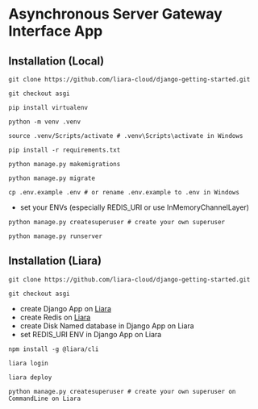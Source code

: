 # Asynchronous Server Gateway Interface App
## Installation (Local)
```
git clone https://github.com/liara-cloud/django-getting-started.git
```
```
git checkout asgi
```
```
pip install virtualenv
```
```
python -m venv .venv
```
```
source .venv/Scripts/activate # .venv\Scripts\activate in Windows
```
```
pip install -r requirements.txt
```
```
python manage.py makemigrations
```
```
python manage.py migrate
```
```
cp .env.example .env # or rename .env.example to .env in Windows 
```
- set your ENVs (especially REDIS_URI or use InMemoryChannelLayer)
  
```
python manage.py createsuperuser # create your own superuser
```
```
python manage.py runserver
```

## Installation (Liara)
```
git clone https://github.com/liara-cloud/django-getting-started.git
```
```
git checkout asgi
```
- create Django App on [Liara](https://console.liara.ir/apps/create)
- create Redis on [Liara](https://console.liara.ir/databases/create)
- create Disk Named database in Django App on Liara
- set REDIS_URI ENV in Django App on Liara
  
```
npm install -g @liara/cli
```
```
liara login
```
```
liara deploy
```
```
python manage.py createsuperuser # create your own superuser on CommandLine on Liara
```
